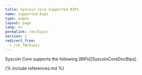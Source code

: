 ```yaml
---
title: Syscoin Core Supported BIPs
name: supported-bips
type: pages
layout: page
lang: en
permalink: /en/bips/
version: 2
redirect_from:
  - /zh_TW/bips/
---
```

Syscoin Core supports the following [BIPs][SyscoinCoreDocBips].

{% include references.md %}
